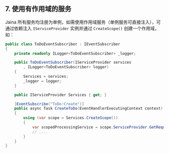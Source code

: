 ## 7. 使用有作用域的服务

Jaina 所有服务均注册为单例，如需使用作用域服务（单例服务可直接注入），可通过依赖注入 `IServiceProvider` 实例并通过 `CreateScope()` 创建一个作用域，如：

```cs
public class ToDoEventSubscriber : IEventSubscriber
{
    private readonly ILogger<ToDoEventSubscriber> _logger;

    public ToDoEventSubscriber(IServiceProvider services
        , ILogger<ToDoEventSubscriber> logger)
    {
        Services = services;
        _logger = logger;
    }

    public IServiceProvider Services { get; }

    [EventSubscribe("ToDo:Create")]
    public async Task CreateToDo(EventHandlerExecutingContext context)
    {
        using (var scope = Services.CreateScope())
        {
            var scopedProcessingService = scope.ServiceProvider.GetRequiredService<IScopedProcessingService>();
            // ....
        }
    }
}
```